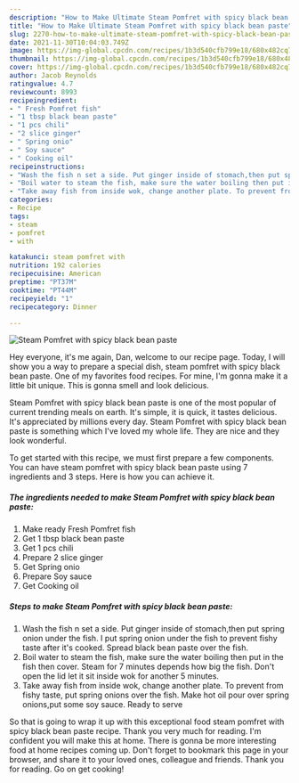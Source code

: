 ```yaml
---
description: "How to Make Ultimate Steam Pomfret with spicy black bean paste"
title: "How to Make Ultimate Steam Pomfret with spicy black bean paste"
slug: 2270-how-to-make-ultimate-steam-pomfret-with-spicy-black-bean-paste
date: 2021-11-30T10:04:03.749Z
image: https://img-global.cpcdn.com/recipes/1b3d540cfb799e18/680x482cq70/steam-pomfret-with-spicy-black-bean-paste-recipe-main-photo.jpg
thumbnail: https://img-global.cpcdn.com/recipes/1b3d540cfb799e18/680x482cq70/steam-pomfret-with-spicy-black-bean-paste-recipe-main-photo.jpg
cover: https://img-global.cpcdn.com/recipes/1b3d540cfb799e18/680x482cq70/steam-pomfret-with-spicy-black-bean-paste-recipe-main-photo.jpg
author: Jacob Reynolds
ratingvalue: 4.7
reviewcount: 8993
recipeingredient:
- " Fresh Pomfret fish"
- "1 tbsp black bean paste"
- "1 pcs chili"
- "2 slice ginger"
- " Spring onio"
- " Soy sauce"
- " Cooking oil"
recipeinstructions:
- "Wash the fish n set a side. Put ginger inside of stomach,then put spring onion under the fish. I put spring onion under the fish to prevent fishy taste after it's cooked. Spread black bean paste over the fish."
- "Boil water to steam the fish, make sure the water boiling then put in the fish then cover. Steam for 7 minutes depends how big the fish. Don't open the lid let it sit inside wok for another 5 minutes."
- "Take away fish from inside wok, change another plate. To prevent from fishy taste, put spring onions over the fish. Make hot oil pour over spring onions,put some soy sauce. Ready to serve"
categories:
- Recipe
tags:
- steam
- pomfret
- with

katakunci: steam pomfret with 
nutrition: 192 calories
recipecuisine: American
preptime: "PT37M"
cooktime: "PT44M"
recipeyield: "1"
recipecategory: Dinner

---
```



![Steam Pomfret with spicy black bean paste](https://img-global.cpcdn.com/recipes/1b3d540cfb799e18/680x482cq70/steam-pomfret-with-spicy-black-bean-paste-recipe-main-photo.jpg)

Hey everyone, it's me again, Dan, welcome to our recipe page. Today, I will show you a way to prepare a special dish, steam pomfret with spicy black bean paste. One of my favorites food recipes. For mine, I'm gonna make it a little bit unique. This is gonna smell and look delicious.

Steam Pomfret with spicy black bean paste is one of the most popular of current trending meals on earth. It's simple, it is quick, it tastes delicious. It's appreciated by millions every day. Steam Pomfret with spicy black bean paste is something which I've loved my whole life. They are nice and they look wonderful.




To get started with this recipe, we must first prepare a few components. You can have steam pomfret with spicy black bean paste using 7 ingredients and 3 steps. Here is how you can achieve it.

<!--inarticleads1-->

##### The ingredients needed to make Steam Pomfret with spicy black bean paste:

1. Make ready  Fresh Pomfret fish
1. Get 1 tbsp black bean paste
1. Get 1 pcs chili
1. Prepare 2 slice ginger
1. Get  Spring onio
1. Prepare  Soy sauce
1. Get  Cooking oil




<!--inarticleads2-->

##### Steps to make Steam Pomfret with spicy black bean paste:

1. Wash the fish n set a side. Put ginger inside of stomach,then put spring onion under the fish. I put spring onion under the fish to prevent fishy taste after it's cooked. Spread black bean paste over the fish.
1. Boil water to steam the fish, make sure the water boiling then put in the fish then cover. Steam for 7 minutes depends how big the fish. Don't open the lid let it sit inside wok for another 5 minutes.
1. Take away fish from inside wok, change another plate. To prevent from fishy taste, put spring onions over the fish. Make hot oil pour over spring onions,put some soy sauce. Ready to serve




So that is going to wrap it up with this exceptional food steam pomfret with spicy black bean paste recipe. Thank you very much for reading. I'm confident you will make this at home. There is gonna be more interesting food at home recipes coming up. Don't forget to bookmark this page in your browser, and share it to your loved ones, colleague and friends. Thank you for reading. Go on get cooking!

